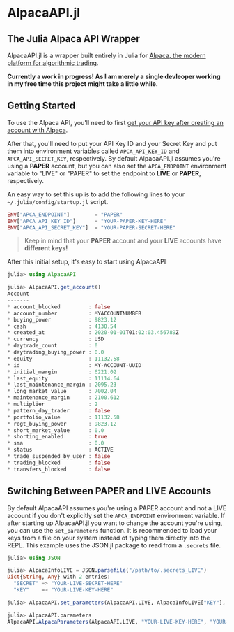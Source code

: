 # AlpacaAPI.jl

## The Julia Alpaca API Wrapper

AlpacaAPI.jl is a wrapper built entirely in Julia for [Alpaca, the modern platform for algorithmic trading](https://alpaca.markets/docs/api-documentation/api-v2/).

**Currently a work in progress! As I am merely a single devleoper working in my free time this project might take a little while.**

## Getting Started

To use the Alpaca API, you'll need to first [get your API key after creating an account with Alpaca](https://app.alpaca.markets/).

After that, you'll need to put your API Key ID and your Secret Key and put them into environment variables called `APCA_API_KEY_ID` and `APCA_API_SECRET_KEY`, respectively. By default AlpacaAPI.jl assumes you're using a **PAPER** account, but you can also set the `APCA_ENDPOINT` environment variable to "LIVE" or "PAPER" to set the endpoint to **LIVE** or **PAPER**, respectively.

An easy way to set this up is to add the following lines to your `~/.julia/config/startup.jl` script.

```julia
ENV["APCA_ENDPOINT"]        = "PAPER"
ENV["APCA_API_KEY_ID"]      = "YOUR-PAPER-KEY-HERE"
ENV["APCA_API_SECRET_KEY"]  = "YOUR-PAPER-SECRET-HERE"
```

> Keep in mind that your **PAPER** account and your **LIVE** accounts have **different keys!**

After this initial setup, it's easy to start using AlpacaAPI

```julia
julia> using AlpacaAPI

julia> AlpacaAPI.get_account()
Account
-------
* account_blocked         : false
* account_number          : MYACCOUNTNUMBER
* buying_power            : 9823.12
* cash                    : 4130.54
* created_at              : 2020-01-01T01:02:03.456789Z
* currency                : USD
* daytrade_count          : 0
* daytrading_buying_power : 0.0
* equity                  : 11132.58
* id                      : MY-ACCOUNT-UUID
* initial_margin          : 6221.02
* last_equity             : 11114.64
* last_maintenance_margin : 2095.23
* long_market_value       : 7002.04
* maintenance_margin      : 2100.612
* multiplier              : 2
* pattern_day_trader      : false
* portfolio_value         : 11132.58
* regt_buying_power       : 9823.12
* short_market_value      : 0.0
* shorting_enabled        : true
* sma                     : 0.0
* status                  : ACTIVE
* trade_suspended_by_user : false
* trading_blocked         : false
* transfers_blocked       : false
```

## Switching Between PAPER and LIVE Accounts

By default AlpacaAPI assumes you're using a PAPER account and not a LIVE account if you don't explicitly set the `APCA_ENDPOINT` environment variable. If after starting up AlpacaAPI.jl you want to change the account you're using, you can use the `set_parameters` function. It is recommended to load your keys from a file on your system instead of typing them directly into the REPL. This example uses the JSON.jl package to read from a `.secrets` file.

```julia
julia> using JSON

julia> AlpacaInfoLIVE = JSON.parsefile("/path/to/.secrets_LIVE")
Dict{String, Any} with 2 entries:
  "SECRET" => "YOUR-LIVE-SECRET-HERE"
  "KEY"    => "YOUR-LIVE-KEY-HERE"

julia> AlpacaAPI.set_parameters(AlpacaAPI.LIVE, AlpacaInfoLIVE["KEY"], AlpacaInfoLIVE["SECRET"])

julia> AlpacaAPI.parameters
AlpacaAPI.AlpacaParameters(AlpacaAPI.LIVE, "YOUR-LIVE-KEY-HERE", "YOUR-LIVE-SECRET-HERE")

```
